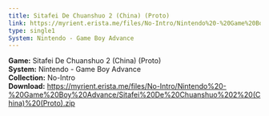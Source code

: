 ```yaml
---
title: Sitafei De Chuanshuo 2 (China) (Proto)
link: https://myrient.erista.me/files/No-Intro/Nintendo%20-%20Game%20Boy%20Advance/Sitafei%20De%20Chuanshuo%202%20(China)%20(Proto).zip
type: single1
System: Nintendo - Game Boy Advance
---
```

<b>Game:</b> Sitafei De Chuanshuo 2 (China) (Proto)<br>
<b>System:</b> Nintendo - Game Boy Advance<br>
<b>Collection:</b> No-Intro<br>
<b>Download:</b> https://myrient.erista.me/files/No-Intro/Nintendo%20-%20Game%20Boy%20Advance/Sitafei%20De%20Chuanshuo%202%20(China)%20(Proto).zip